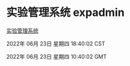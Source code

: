 # 实验管理系统 expadmin
[实验管理系统](http://219.139.196.158:56808/expadmin-782313d2-e1b1-4ea7-932e-3a55e6a1a4d0/)

2022年 06月 23日 星期四 18:40:02 CST

2022年 06月 23日 星期四 10:40:02 GMT
